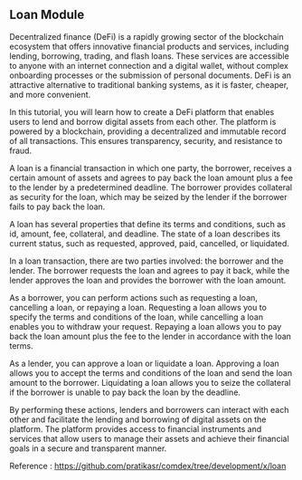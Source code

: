 ## Loan Module

Decentralized finance (DeFi) is a rapidly growing sector of the blockchain ecosystem that offers innovative financial products and services, including lending, borrowing, trading, and flash loans. These services are accessible to anyone with an internet connection and a digital wallet, without complex onboarding processes or the submission of personal documents. DeFi is an attractive alternative to traditional banking systems, as it is faster, cheaper, and more convenient.

In this tutorial, you will learn how to create a DeFi platform that enables users to lend and borrow digital assets from each other. The platform is powered by a blockchain, providing a decentralized and immutable record of all transactions. This ensures transparency, security, and resistance to fraud.

A loan is a financial transaction in which one party, the borrower, receives a certain amount of assets and agrees to pay back the loan amount plus a fee to the lender by a predetermined deadline. The borrower provides collateral as security for the loan, which may be seized by the lender if the borrower fails to pay back the loan.

A loan has several properties that define its terms and conditions, such as id, amount, fee, collateral, and deadline. The state of a loan describes its current status, such as requested, approved, paid, cancelled, or liquidated.

In a loan transaction, there are two parties involved: the borrower and the lender. The borrower requests the loan and agrees to pay it back, while the lender approves the loan and provides the borrower with the loan amount.

As a borrower, you can perform actions such as requesting a loan, cancelling a loan, or repaying a loan. Requesting a loan allows you to specify the terms and conditions of the loan, while cancelling a loan enables you to withdraw your request. Repaying a loan allows you to pay back the loan amount plus the fee to the lender in accordance with the loan terms.

As a lender, you can approve a loan or liquidate a loan. Approving a loan allows you to accept the terms and conditions of the loan and send the loan amount to the borrower. Liquidating a loan allows you to seize the collateral if the borrower is unable to pay back the loan by the deadline.

By performing these actions, lenders and borrowers can interact with each other and facilitate the lending and borrowing of digital assets on the platform. The platform provides access to financial instruments and services that allow users to manage their assets and achieve their financial goals in a secure and transparent manner.

Reference : https://github.com/pratikasr/comdex/tree/development/x/loan